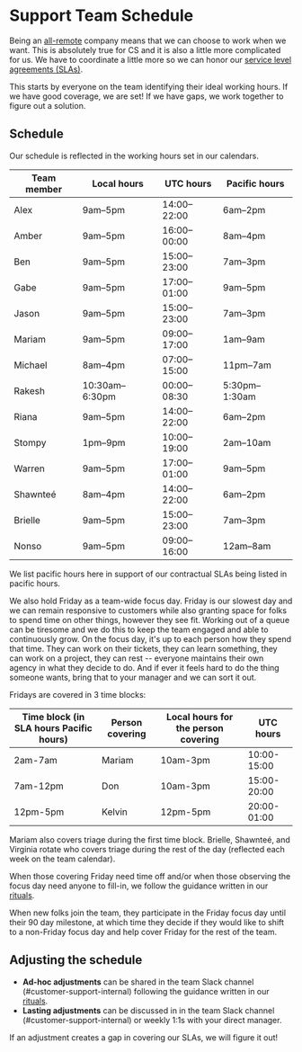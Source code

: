 # Support Team Schedule

Being an [all-remote](../../../company-info-and-process/remote/index.md) company means that we can choose to work when we want. This is absolutely true for CS and it is also a little more complicated for us. We have to coordinate a little more so we can honor our [service level agreements (SLAs)](../index.md#our-service-level-agreements-slas).

This starts by everyone on the team identifying their ideal working hours. If we have good coverage, we are set! If we have gaps, we work together to figure out a solution.

## Schedule

Our schedule is reflected in the working hours set in our calendars.

| Team member | Local hours    | UTC hours   | Pacific hours |
| ----------- | -------------- | ----------- | ------------- |
| Alex        | 9am–5pm        | 14:00–22:00 | 6am–2pm       |
| Amber       | 9am–5pm        | 16:00–00:00 | 8am–4pm       |
| Ben         | 9am–5pm        | 15:00–23:00 | 7am–3pm       |
| Gabe        | 9am–5pm        | 17:00–01:00 | 9am–5pm       |
| Jason       | 9am–5pm        | 15:00–23:00 | 7am–3pm       |
| Mariam      | 9am–5pm        | 09:00–17:00 | 1am–9am       |
| Michael     | 8am–4pm        | 07:00–15:00 | 11pm–7am      |
| Rakesh      | 10:30am–6:30pm | 00:00–08:30 | 5:30pm–1:30am |
| Riana       | 9am–5pm        | 14:00–22:00 | 6am–2pm       |
| Stompy      | 1pm–9pm        | 10:00–19:00 | 2am–10am      |
| Warren      | 9am–5pm        | 17:00–01:00 | 9am–5pm       |
| Shawnteé    | 8am–4pm        | 14:00–22:00 | 6am–2pm       |
| Brielle     | 9am–5pm        | 15:00–23:00 | 7am–3pm       |
| Nonso       | 9am–5pm        | 09:00–16:00 | 12am–8am      |

We list pacific hours here in support of our contractual SLAs being listed in pacific hours.

We also hold Friday as a team-wide focus day. Friday is our slowest day and we can remain responsive to customers while also granting space for folks to spend time on other things, however they see fit. Working out of a queue can be tiresome and we do this to keep the team engaged and able to continuously grow. On the focus day, it's up to each person how they spend that time. They can work on their tickets, they can learn something, they can work on a project, they can rest -- everyone maintains their own agency in what they decide to do. And if ever it feels hard to do the thing someone wants, bring that to your manager and we can sort it out.

Fridays are covered in 3 time blocks:

| Time block (in SLA hours Pacific hours) | Person covering | Local hours for the person covering | UTC hours   |
| --------------------------------------- | --------------- | ----------------------------------- | ----------- |
| 2am-7am                                 | Mariam          | 10am-3pm                            | 10:00-15:00 |
| 7am-12pm                                | Don             | 10am-3pm                            | 15:00-20:00 |
| 12pm-5pm                                | Kelvin          | 12pm-5pm                            | 20:00-01:00 |

Mariam also covers triage during the first time block. Brielle, Shawnteé, and Virginia rotate who covers triage during the rest of the day (reflected each week on the team calendar).

When those covering Friday need time off and/or when those observing the focus day need anyone to fill-in, we follow the guidance written in our [rituals](../team-culture/index.md).

When new folks join the team, they participate in the Friday focus day until their 90 day milestone, at which time they decide if they would like to shift to a non-Friday focus day and help cover Friday for the rest of the team.

## Adjusting the schedule

- **Ad-hoc adjustments** can be shared in the team Slack channel (#customer-support-internal) following the guidance written in our [rituals](../team-culture/index.md).
- **Lasting adjustments** can be discussed in in the team Slack channel (#customer-support-internal) or weekly 1:1s with your direct manager.

If an adjustment creates a gap in covering our SLAs, we will figure it out!
